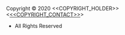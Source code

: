Copyright © 2020  <<COPYRIGHT_HOLDER>>
                  <[<<COPYRIGHT_CONTACT>>](mailto:<<COPYRIGHT_CONTACT>>?subject=<<PACKAGE_NAME>>)>
- All Rights Reserved
